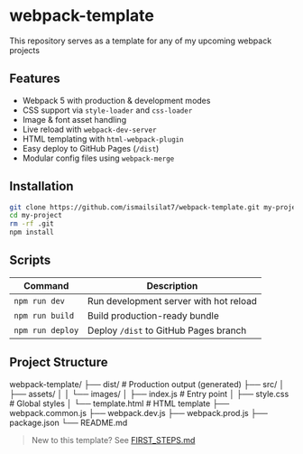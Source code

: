 # webpack-template
This repository serves as a template for any of my upcoming webpack projects

## Features
- Webpack 5 with production & development modes
- CSS support via `style-loader` and `css-loader`
- Image & font asset handling
- Live reload with `webpack-dev-server`
- HTML templating with `html-webpack-plugin`
- Easy deploy to GitHub Pages (`/dist`)
- Modular config files using `webpack-merge`

## Installation
```bash
git clone https://github.com/ismailsilat7/webpack-template.git my-project
cd my-project
rm -rf .git
npm install
```

## Scripts
| Command          | Description                            |
| ---------------- | -------------------------------------- |
| `npm run dev`    | Run development server with hot reload |
| `npm run build`  | Build production-ready bundle          |
| `npm run deploy` | Deploy `/dist` to GitHub Pages branch  |


## Project Structure
webpack-template/
├── dist/              # Production output (generated)
├── src/
│   ├── assets/
│   │   └── images/
│   ├── index.js       # Entry point
│   ├── style.css      # Global styles
│   └── template.html  # HTML template
├── webpack.common.js
├── webpack.dev.js
├── webpack.prod.js
├── package.json
└── README.md

> New to this template? See [FIRST_STEPS.md](./FIRST_STEPS.md)